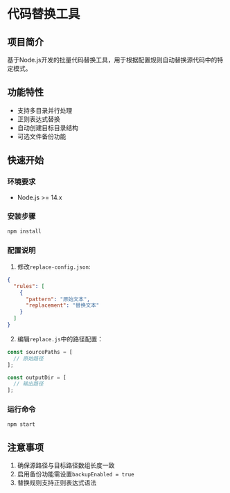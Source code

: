 # 代码替换工具

## 项目简介
基于Node.js开发的批量代码替换工具，用于根据配置规则自动替换源代码中的特定模式。

## 功能特性
- 支持多目录并行处理
- 正则表达式替换
- 自动创建目标目录结构
- 可选文件备份功能

## 快速开始

### 环境要求
- Node.js >= 14.x

### 安装步骤
```bash
npm install
```

### 配置说明
1. 修改`replace-config.json`:
```json
{
  "rules": [
    {
      "pattern": "原始文本",
      "replacement": "替换文本"
    }
  ]
}
```
2. 编辑`replace.js`中的路径配置：
```js
const sourcePaths = [
  // 原始路径
];

const outputDir = [
  // 输出路径
];
```

### 运行命令
```bash
npm start
```

## 注意事项
1. 确保源路径与目标路径数组长度一致
2. 启用备份功能需设置`backupEnabled = true`
3. 替换规则支持正则表达式语法